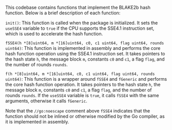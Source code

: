 This codebase contains functions that implement the BLAKE2b hash function. Below is a brief description of each function:

`init()`: This function is called when the package is initialized. It sets the `useSSE4` variable to `true` if the CPU supports the SSE4.1 instruction set, which is used to accelerate the hash function.

`fSSE4(h *[8]uint64, m *[16]uint64, c0, c1 uint64, flag uint64, rounds uint64)`: This function is implemented in assembly and performs the core hash function operation using the SSE4.1 instruction set. It takes pointers to the hash state `h`, the message block `m`, constants `c0` and `c1`, a flag `flag`, and the number of rounds `rounds`.

`f(h *[8]uint64, m *[16]uint64, c0, c1 uint64, flag uint64, rounds uint64)`: This function is a wrapper around `fSSE4` and `fGeneric` and performs the core hash function operation. It takes pointers to the hash state `h`, the message block `m`, constants `c0` and `c1`, a flag `flag`, and the number of rounds `rounds`. If the `useSSE4` variable is `true`, it calls `fSSE4` with the same arguments, otherwise it calls `fGeneric`.

Note that the `//go:noescape` comment above `fSSE4` indicates that the function should not be inlined or otherwise modified by the Go compiler, as it is implemented in assembly.